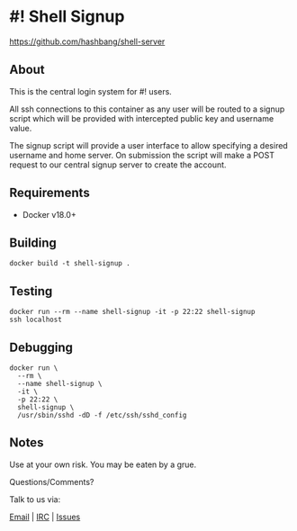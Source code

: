 # #! Shell Signup #

<https://github.com/hashbang/shell-server>

## About ##

This is the central login system for #! users.

All ssh connections to this container as any user will be routed to a signup
script which will be provided with intercepted public key and username value.

The signup script will provide a user interface to allow specifying a desired
username and home server. On submission the script will make a POST request
to our central signup server to create the account.

## Requirements ##

  * Docker v18.0+

## Building ##

  ```
  docker build -t shell-signup .
  ```

## Testing ##

  ```
  docker run --rm --name shell-signup -it -p 22:22 shell-signup
  ssh localhost
  ```

## Debugging ##

  ```
  docker run \
    --rm \
    --name shell-signup \
    -it \
    -p 22:22 \
    shell-signup \
    /usr/sbin/sshd -dD -f /etc/ssh/sshd_config
  ```

## Notes ##

Use at your own risk. You may be eaten by a grue.

Questions/Comments?

Talk to us via:

[Email](mailto://team@hashbang.sh) |
[IRC](ircs://irc.hashbang.sh:6697/#!) |
[Issues](http://github.com/hashbang/)
